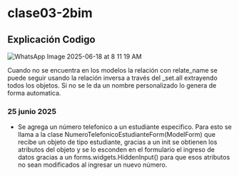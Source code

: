 # clase03-2bim

## Explicación Codigo

![WhatsApp Image 2025-06-18 at 8 11 19 AM](https://github.com/user-attachments/assets/39925ff6-d794-4b01-94ec-d43903e282e4)  

Cuando no se encuentra en los modelos la relación con relate_name se puede seguir usando la relación inversa a través del _set.all extrayendo todos los objetos. Si no se le da un nombre personalizado lo genera de forma automatica.

### 25 junio 2025

* Se agrega un número telefonico a un estudiante especifico. Para esto se llama a la clase NumeroTelefonicoEstudianteForm(ModelForm) 
que recibe un objeto de tipo estudiante, gracias a un init se obtienen los atributos del objeto y se lo esconden en el formulario el ingreso de  datos gracias a un forms.widgets.HiddenInput() para que esos atributos no sean modificados al ingresar un nuevo número.
